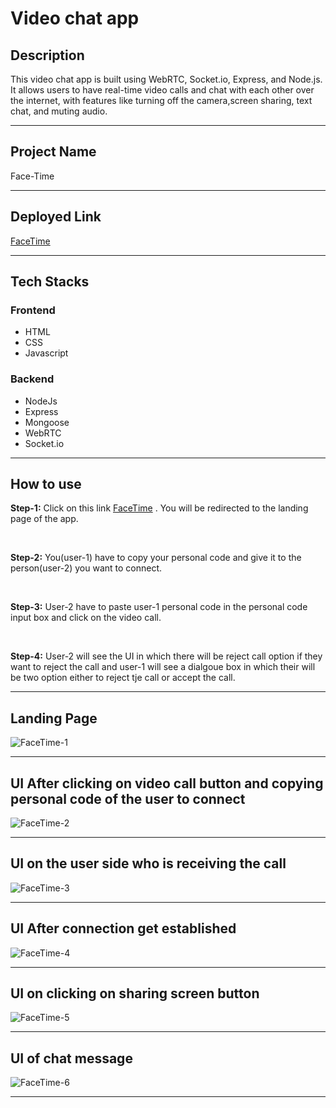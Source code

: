 # Video chat app

## Description

  This video chat app is built using WebRTC, Socket.io, Express, and Node.js. It allows users to have real-time video calls and chat with each other over the internet, with features like turning off the camera,screen sharing, text chat, and muting audio.
  
 <hr>
  
## Project Name
  Face-Time
  
  <hr>
  
## Deployed Link

  [FaceTime](face-time-video.netlify.app/)
  
<hr>

## Tech Stacks
  
  ### Frontend
   - HTML
   - CSS
   - Javascript
 ### Backend
   - NodeJs
   - Express
   - Mongoose
   - WebRTC
   - Socket.io
<hr>

## How to use

  **Step-1:** Click on this link [FaceTime](face-time-video.netlify.app/) . You will be redirected to the landing page of the app.
  
  <br>
  
  **Step-2:** You(user-1) have to copy your personal code and give it to the person(user-2) you want to connect.
  
  <br>
  
  **Step-3:** User-2 have to paste user-1 personal code in the personal code input box and click on the video call.
  
  <br>
  
  **Step-4:** User-2 will see the UI in which there will be reject call option if they want to reject the call and user-1 will see a dialgoue box in which their will                 be two option either to reject tje call or accept the call.
  
<hr>

## Landing Page 
![FaceTime-1](https://user-images.githubusercontent.com/112754725/230730355-e256d52b-a9c0-467c-9e24-06c32e00309e.jpg)
<hr>

## UI After clicking on video call button and copying personal code of the user to connect
![FaceTime-2](https://user-images.githubusercontent.com/112754725/230730541-c0f85251-0875-47b5-a89b-b79f7cc4203d.jpg)
<hr>

## UI on the user side who is receiving the call


![FaceTime-3](https://user-images.githubusercontent.com/112754725/230730637-fd2b36b5-eb7c-4c13-8cc7-36c0b1ca8767.jpg)

<hr>

## UI After connection get established

![FaceTime-4](https://user-images.githubusercontent.com/112754725/230730703-ad1092e3-e399-40cf-b3d3-96de5b438a02.jpg)

<hr>

## UI on clicking on sharing screen button
![FaceTime-5](https://user-images.githubusercontent.com/112754725/230730742-68b229f7-e591-46be-ba5e-f72d3bfcd96b.jpg)

<hr>

## UI of chat message
![FaceTime-6](https://user-images.githubusercontent.com/112754725/230730822-fcbc1da9-d039-45b7-b3df-44c2bb148036.jpg)

<hr>


